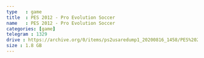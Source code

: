 ```yaml
---
type   : game
title  : PES 2012 - Pro Evolution Soccer
name   : PES 2012 - Pro Evolution Soccer
categories: [game]
telegram : 1329
drive : https://archive.org/0/items/ps2usaredump1_20200816_1458/PES%202012%20-%20Pro%20Evolution%20Soccer.7z
size : 1.8 GB
---
```



